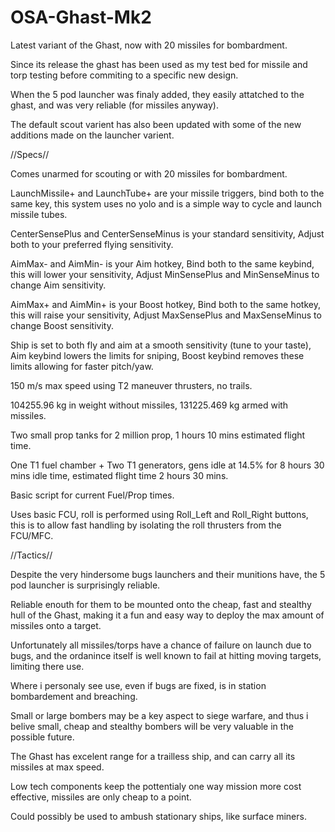 # OSA-Ghast-Mk2
Latest variant of the Ghast, now with 20 missiles for bombardment.

Since its release the ghast has been used as my test bed for missile and torp testing before commiting to a specific new design.

When the 5 pod launcher was finaly added, they easily attatched to the ghast, and was very reliable (for missiles anyway).

The default scout varient has also been updated with some of the new additions made on the launcher varient.

//Specs//

Comes unarmed for scouting or with 20 missiles for bombardment.

LaunchMissile+ and LaunchTube+ are your missile triggers, bind both to the same key, this system uses no yolo and is a simple way to cycle and launch missile tubes.

CenterSensePlus and CenterSenseMinus is your standard sensitivity, Adjust both to your preferred flying sensitivity.

AimMax- and AimMin- is your Aim hotkey, Bind both to the same keybind, this will lower your sensitivity, Adjust MinSensePlus and MinSenseMinus to change Aim sensitivity.

AimMax+ and AimMin+ is your Boost hotkey, Bind both to the same hotkey, this will raise your sensitivity, Adjust MaxSensePlus and MaxSenseMinus to change Boost sensitivity.

Ship is set to both fly and aim at a smooth sensitivity (tune to your taste), Aim keybind lowers the limits for sniping, Boost keybind removes these limits allowing for faster pitch/yaw.

150 m/s max speed using T2 maneuver thrusters, no trails.

104255.96 kg in weight without missiles, 131225.469 kg armed with missiles.

Two small prop tanks for 2 million prop, 1 hours 10 mins estimated flight time.

One T1 fuel chamber + Two T1 generators, gens idle at 14.5% for 8 hours 30 mins idle time, estimated flight time 2 hours 30 mins.

Basic script for current Fuel/Prop times.

Uses basic FCU, roll is performed using Roll_Left and Roll_Right buttons, this is to allow fast handling by isolating the roll thrusters from the FCU/MFC.

//Tactics//

Despite the very hindersome bugs launchers and their munitions have, the 5 pod launcher is surprisingly reliable.

Reliable enouth for them to be mounted onto the cheap, fast and stealthy hull of the Ghast, making it a fun and easy way to deploy the max amount of missiles onto a target.

Unfortunately all missiles/torps have a chance of failure on launch due to bugs, and the ordanince itself is well known to fail at hitting moving targets, limiting there use.

Where i personaly see use, even if bugs are fixed, is in station bombardement and breaching.

Small or large bombers may be a key aspect to siege warfare, and thus i belive small, cheap and stealthy bombers will be very valuable in the possible future.

The Ghast has excelent range for a trailless ship, and can carry all its missiles at max speed.

Low tech components keep the pottentialy one way mission more cost effective, missiles are only cheap to a point.

Could possibly be used to ambush stationary ships, like surface miners.

